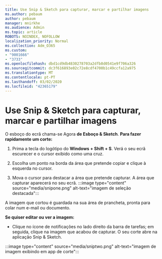 ```yaml
---
title: Use Snip & Sketch para capturar, marcar e partilhar imagens
ms.author: pebaum
author: pebaum
manager: mnirkhe
ms.audience: Admin
ms.topic: article
ROBOTS: NOINDEX, NOFOLLOW
localization_priority: Normal
ms.collection: Adm_O365
ms.custom:
- "9001666"
- "3733"
ms.openlocfilehash: dbd1cd9db4830278703a2dfb8d0541e9f706a326
ms.sourcegitcommit: dc3f616893e02c72e8cdf4700b1c49ccfa12a975
ms.translationtype: MT
ms.contentlocale: pt-PT
ms.lasthandoff: 03/02/2020
ms.locfileid: "42365179"
---
```

# <a name="use-snip--sketch-to-capture-mark-up-and-share-images"></a>Use Snip & Sketch para capturar, marcar e partilhar imagens

O esboço do ecrã chama-se Agora **de Esboço & Sketch**. **Para fazer rapidamente um corte:**

1. Prima a tecla do logótipo do **Windows + Shift + S**. Verá o seu ecrã escurecer e o cursor exibido como uma cruz. 

2. Escolha um ponto na borda da área que pretende copiar e clique à esquerda no cursor. 

3. Mova o cursor para destacar a área que pretende capturar. A área que capturar aparecerá no seu ecrã.
:::image type="content" source="media/snipone.png" alt-text="imagem de seleção destacada":::

A imagem que cortou é guardada na sua área de prancheta, pronta para colar num e-mail ou documento. 

**Se quiser editar ou ver a imagem:** 

- Clique no ícone de notificações no lado direito da barra de tarefas; em seguida, clique na imagem que acabou de capturar. O seu corte abre na aplicação Snip & Sketch.

:::image type="content" source="media/sniptwo.png" alt-text="imagem de imagem exibindo em app de corte":::